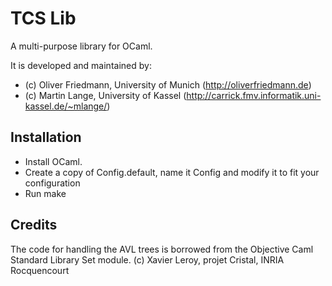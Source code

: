 TCS Lib
==================

A multi-purpose library for OCaml.

It is developed and maintained by:
- (c) Oliver Friedmann, University of Munich (http://oliverfriedmann.de)
- (c) Martin Lange, University of Kassel (http://carrick.fmv.informatik.uni-kassel.de/~mlange/)


## Installation

- Install OCaml.
- Create a copy of Config.default, name it Config and modify it to fit your configuration
- Run make


## Credits
The code for handling the AVL trees is borrowed from the Objective Caml Standard Library Set module.
(c) Xavier Leroy, projet Cristal, INRIA Rocquencourt
